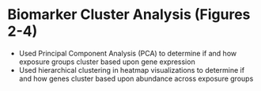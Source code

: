 # Biomarker Cluster Analysis (Figures 2-4)
- Used Principal Component Analysis (PCA) to determine if and how exposure groups cluster based upon gene expression
- Used hierarchical clustering in heatmap visualizations to determine if and how genes cluster based upon abundance across exposure groups
